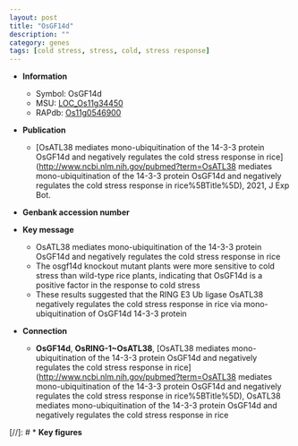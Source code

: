 ```yaml
---
layout: post
title: "OsGF14d"
description: ""
category: genes
tags: [cold stress, stress, cold, stress response]
---
```


* **Information**  
    + Symbol: OsGF14d  
    + MSU: [LOC_Os11g34450](http://rice.uga.edu/cgi-bin/ORF_infopage.cgi?orf=LOC_Os11g34450)  
    + RAPdb: [Os11g0546900](http://rapdb.dna.affrc.go.jp/viewer/gbrowse_details/irgsp1?name=Os11g0546900)  

* **Publication**  
    + [OsATL38 mediates mono-ubiquitination of the 14-3-3 protein OsGF14d and negatively regulates the cold stress response in rice](http://www.ncbi.nlm.nih.gov/pubmed?term=OsATL38 mediates mono-ubiquitination of the 14-3-3 protein OsGF14d and negatively regulates the cold stress response in rice%5BTitle%5D), 2021, J Exp Bot.

* **Genbank accession number**  

* **Key message**  
    + OsATL38 mediates mono-ubiquitination of the 14-3-3 protein OsGF14d and negatively regulates the cold stress response in rice
    + The osgf14d knockout mutant plants were more sensitive to cold stress than wild-type rice plants, indicating that OsGF14d is a positive factor in the response to cold stress
    + These results suggested that the RING E3 Ub ligase OsATL38 negatively regulates the cold stress response in rice via mono-ubiquitination of OsGF14d 14-3-3 protein

* **Connection**  
    + __OsGF14d__, __OsRING-1~OsATL38__, [OsATL38 mediates mono-ubiquitination of the 14-3-3 protein OsGF14d and negatively regulates the cold stress response in rice](http://www.ncbi.nlm.nih.gov/pubmed?term=OsATL38 mediates mono-ubiquitination of the 14-3-3 protein OsGF14d and negatively regulates the cold stress response in rice%5BTitle%5D), OsATL38 mediates mono-ubiquitination of the 14-3-3 protein OsGF14d and negatively regulates the cold stress response in rice

[//]: # * **Key figures**  


